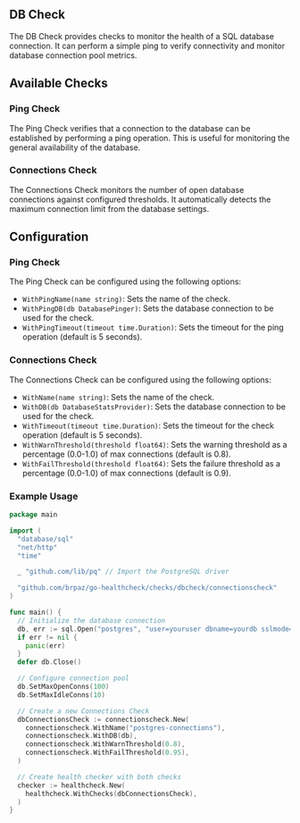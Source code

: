 ## DB Check

The DB Check provides checks to monitor the health of a SQL database connection. It can perform a simple ping to verify connectivity and monitor database connection pool metrics.

## Available Checks

### Ping Check

The Ping Check verifies that a connection to the database can be established by performing a ping operation. This is useful for monitoring the general availability of the database.

### Connections Check

The Connections Check monitors the number of open database connections against configured thresholds. It automatically detects the maximum connection limit from the database settings.

## Configuration

### Ping Check

The Ping Check can be configured using the following options:

- `WithPingName(name string)`: Sets the name of the check.
- `WithPingDB(db DatabasePinger)`: Sets the database connection to be used for the check.
- `WithPingTimeout(timeout time.Duration)`: Sets the timeout for the ping operation (default is 5 seconds).

### Connections Check

The Connections Check can be configured using the following options:

- `WithName(name string)`: Sets the name of the check.
- `WithDB(db DatabaseStatsProvider)`: Sets the database connection to be used for the check.
- `WithTimeout(timeout time.Duration)`: Sets the timeout for the check operation (default is 5 seconds).
- `WithWarnThreshold(threshold float64)`: Sets the warning threshold as a percentage (0.0-1.0) of max connections (default is 0.8).
- `WithFailThreshold(threshold float64)`: Sets the failure threshold as a percentage (0.0-1.0) of max connections (default is 0.9).

### Example Usage

```go
package main

import (
  "database/sql"
  "net/http"
  "time"

  _ "github.com/lib/pq" // Import the PostgreSQL driver

  "github.com/brpaz/go-healthcheck/checks/dbcheck/connectionscheck"
)

func main() {
  // Initialize the database connection
  db, err := sql.Open("postgres", "user=youruser dbname=yourdb sslmode=disable")
  if err != nil {
    panic(err)
  }
  defer db.Close()

  // Configure connection pool
  db.SetMaxOpenConns(100)
  db.SetMaxIdleConns(10)

  // Create a new Connections Check
  dbConnectionsCheck := connectionscheck.New(
    connectionscheck.WithName("postgres-connections"),
    connectionscheck.WithDB(db),
    connectionscheck.WithWarnThreshold(0.8),
    connectionscheck.WithFailThreshold(0.95),
  )

  // Create health checker with both checks
  checker := healthcheck.New(
    healthcheck.WithChecks(dbConnectionsCheck),
  )
}
```

